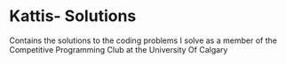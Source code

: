 # Kattis- Solutions

Contains the solutions to the coding problems I solve as a member of the Competitive Programming Club at the University Of Calgary
